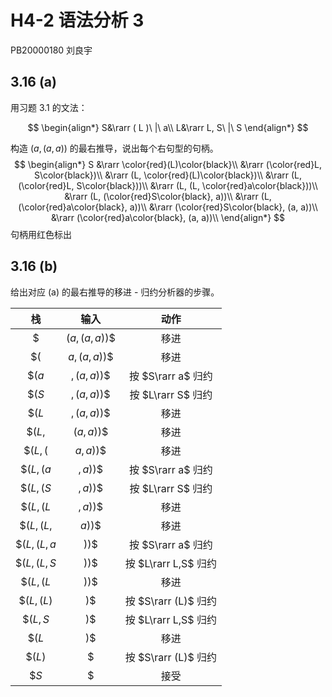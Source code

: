 # H4-2 语法分析 3

PB20000180 刘良宇

## 3.16 (a)

用习题 3.1 的文法：

$$
\begin{align*}
S&\rarr ( L )\ |\ a\\
L&\rarr L, S\ |\ S
\end{align*}
$$

构造 $(a, (a, a) )$ 的最右推导，说出每个右句型的句柄。
$$
\begin{align*}
S &\rarr \color{red}(L)\color{black}\\
  &\rarr (\color{red}L, S\color{black})\\
  &\rarr (L, \color{red}(L)\color{black})\\
  &\rarr (L, (\color{red}L, S\color{black}))\\
  &\rarr (L, (L, \color{red}a\color{black}))\\
  &\rarr (L, (\color{red}S\color{black}, a))\\
  &\rarr (L, (\color{red}a\color{black}, a))\\
  &\rarr (\color{red}S\color{black}, (a, a))\\
  &\rarr (\color{red}a\color{black}, (a, a))\\
\end{align*}
$$
句柄用红色标出

## 3.16 (b)

给出对应 (a) 的最右推导的移进 - 归约分析器的步骤。

|     栈      |       输入       |         动作         |
| :---------: | :--------------: | :------------------: |
|    $\$$     | $(a, (a, a) )\$$ |         移进         |
|    $\$($    | $a, (a, a) )\$$  |         移进         |
|   $\$(a$    |  $, (a, a) )\$$  |  按 $S\rarr a$ 归约  |
|   $\$(S$    |  $, (a, a) )\$$  |  按 $L\rarr S$ 归约  |
|   $\$(L$    |  $, (a, a) )\$$  |         移进         |
|   $\$(L,$   |   $(a, a) )\$$   |         移进         |
|  $\$(L,($   |   $a, a) )\$$    |         移进         |
|  $\$(L,(a$  |    $, a) )\$$    |  按 $S\rarr a$ 归约  |
|  $\$(L,(S$  |    $, a) )\$$    |  按 $L\rarr S$ 归约  |
|  $\$(L,(L$  |    $, a) )\$$    |         移进         |
| $\$(L,(L,$  |     $a) )\$$     |         移进         |
| $\$(L,(L,a$ |     $) )\$$      |  按 $S\rarr a$ 归约  |
| $\$(L,(L,S$ |     $) )\$$      | 按 $L\rarr L,S$ 归约 |
|  $\$(L,(L$  |     $) )\$$      |         移进         |
| $\$(L,(L)$  |      $)\$$       | 按 $S\rarr (L)$ 归约 |
|  $\$(L,S$   |      $)\$$       | 按 $L\rarr L,S$ 归约 |
|   $\$(L$    |      $)\$$       |         移进         |
|   $\$(L)$   |       $\$$       | 按 $S\rarr (L)$ 归约 |
|    $\$S$    |       $\$$       |         接受         |

